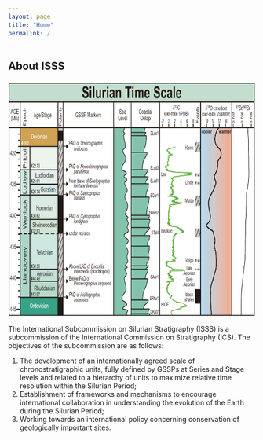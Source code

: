 ```yaml
---
layout: page
title: "Home"
permalink: /
---
```

## About ISSS

<div align=center> <img src="images/STS2020.png" width="640" height="480"></div>

The International Subcommission on Silurian Stratigraphy (ISSS) is a subcommission of the International Commission on Stratigraphy (ICS). The objectives of the subcommission are as follows:

1. The development of an internationally agreed scale of chronostratigraphic units, fully defined by GSSPs at Series and Stage levels and related to a hierarchy of units to maximize relative time resolution within the Silurian Period;
2. Establishment of frameworks and mechanisms to encourage international collaboration in understanding the evolution of the Earth during the Silurian Period;
3. Working towards an international policy concerning conservation of geologically important sites.
